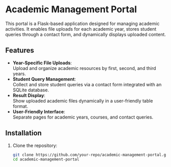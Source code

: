 # Academic Management Portal  

This portal is a Flask-based application designed for managing academic activities. It enables file uploads for each academic year, stores student queries through a contact form, and dynamically displays uploaded content.  

## Features  
- **Year-Specific File Uploads**:  
  Upload and organize academic resources by first, second, and third years.  
- **Student Query Management**:  
  Collect and store student queries via a contact form integrated with an SQLite database.  
- **Result Display**:  
  Show uploaded academic files dynamically in a user-friendly table format.  
- **User-Friendly Interface**:  
  Separate pages for academic years, courses, and contact queries.  

## Installation  

1. Clone the repository:  
   ```bash  
   git clone https://github.com/your-repo/academic-management-portal.git  
   cd academic-management-portal
   ```
